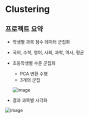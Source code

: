 # Clustering

## 프로젝트 요약

- 학생별 과목 점수 데이터 군집화
- 국어, 수학, 영어, 사회, 과학, 역사, 평균

- 초등학생별 수준 군집화
    - PCA 변환 수행
    - 3개의 군집
    
    ![image](https://github.com/Tongsil/RFM_analysis/assets/139235928/7ca43341-74ee-4388-84ca-bbbcd59b78d6)
    
  
    
- 결과 과목별 시각화

![image](https://github.com/Tongsil/RFM_analysis/assets/139235928/b27c563d-7388-4496-aa28-38039eacc478)
